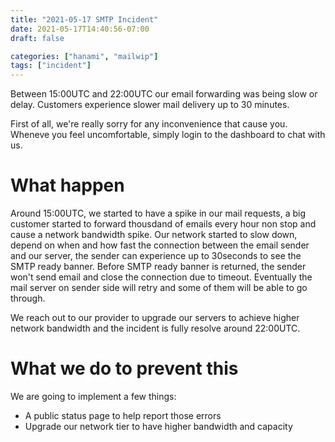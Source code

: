 ```yaml
---
title: "2021-05-17 SMTP Incident"
date: 2021-05-17T14:40:56-07:00
draft: false

categories: ["hanami", "mailwip"]
tags: ["incident"]
---
```


Between 15:00UTC and 22:00UTC our email forwarding was being slow or
delay. Customers experience slower mail delivery up to 30 minutes.

First of all, we're really sorry for any inconvenience that cause you.
Wheneve you feel uncomfortable, simply login to the dashboard to chat
with  us.

# What happen

Around 15:00UTC, we started to have a spike in our mail requests, a big
customer started to forward thousdand of emails every hour non stop and
cause a network bandwidth spike. Our network started to slow down,
depend on when and how fast the connection between the email sender and
our server, the sender can experience up to 30seconds to see the SMTP
ready banner. Before SMTP ready banner is returned, the sender won't
send email and close the connection due to timeout. Eventually the mail
server on sender side will retry and some of them will be able to go
through.

We reach out to our provider to upgrade our servers to achieve higher
network bandwidth and the incident is fully resolve around 22:00UTC.

# What we do to prevent this

We are going to implement a few things:

- A public status page to help report those errors
- Upgrade our network tier to have higher bandwidth and capacity
